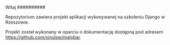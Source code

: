 Witaj
##########


Repozytorium zawiera projekt aplikacji wykonywanej na szkoleniu
Django w Rzeszowie.


Projekt został wykonany w oparciu o dokumentację dostępną
pod adresem https://github.com/xinulsw/malybar.
